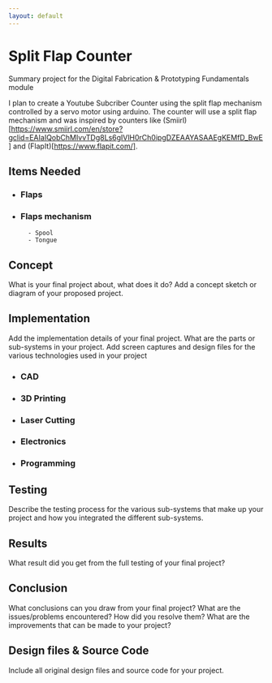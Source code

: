 ```yaml
---
layout: default
---
```


# Split Flap Counter
Summary project for the Digital Fabrication & Prototyping Fundamentals module

I plan to create a Youtube Subcriber Counter using the split flap mechanism controlled by a servo motor using arduino. The counter will use a split flap mechanism and was inspired by counters like (Smiirl)[https://www.smiirl.com/en/store?gclid=EAIaIQobChMIvvTDg8Ls6gIVlH0rCh0ipgDZEAAYASAAEgKEMfD_BwE] and (FlapIt)[https://www.flapit.com/].

## Items Needed

- ### Flaps
- ### Flaps mechanism
		- Spool
		- Tongue

## Concept

What is your final project about, what does it do? Add a concept sketch or diagram of your proposed project.

## Implementation

Add the implementation details of your final project. What are the parts or sub-systems in your project. Add screen captures and design files for the various technologies used in your project

- ### CAD
- ### 3D Printing
- ### Laser Cutting
- ### Electronics
- ### Programming

## Testing

Describe the testing process for the various sub-systems that make up your project and how you integrated the different sub-systems.

## Results

What result did you get from the full testing of your final project?

## Conclusion

What conclusions can you draw from your final project? What are the issues/problems encountered? How did you resolve them? What are the improvements that can be made to your project?

## Design files & Source Code

Include all original design files and source code for your project.
